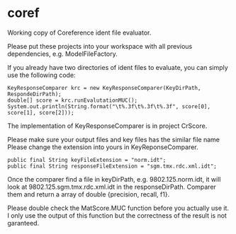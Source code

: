 # coref

Working copy of Coreference ident file evaluator.

Please put these projects into your workspace with all previous dependencies, e.g. ModelFileFactory. 


If you already have two directories of ident files to evaluate, you can simply use the following code:

    KeyResponseComparer krc = new KeyResponseComparer(KeyDirPath, RespondeDirPath);
    double[] score = krc.runEvalutationMUC();
    System.out.println(String.format("\t%.3f\t%.3f\t%.3f", score[0], score[1], score[2]));

The implementation of KeyResponseComparer is in project CrScore.

Please make sure your output files and key files has the similar file name
Please change the extension into yours in KeyReponseComparer.

    public final String keyFileExtension = "norm.idt";
    public final String responseFileExtension = "sgm.tmx.rdc.xml.idt";

Once the comparer find a file in keyDirPath, e.g. 9802.125.norm.idt, it will look at 9802.125.sgm.tmx.rdc.xml.idt in the responseDirPath. Comparer them and return a array of double {precision, recall, f1}.

Please double check the MatScore.MUC function before you actually use it. I only use the output of this function but the correctness of the result is not garanteed. 
